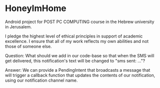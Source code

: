 # HoneyImHome
Android project for POST PC COMPUTING course in the Hebrew university in Jerusalem.

I pledge the highest level of ethical principles in support of academic excellence. I ensure that all of my work reflects my own abilities and not those of someone else.

Question:
What should we add in our code-base so that when the SMS will get delivered, this notification's text will be changed to "sms sent: ..."?

Answer:
We can provide a PendingIntent that broadcasts a message that will trigger
a callback function that updates the contents of our notification, using our notification channel name.
